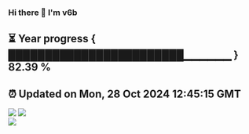 ### Hi there 👋  I'm v6b  
⏳ Year progress { ████████████████████████▁▁▁▁▁▁ } 82.39 %
---
⏰ Updated on Mon, 28 Oct 2024 12:45:15 GMT
---
![](https://github-readme-stats.vercel.app/api?username=v6b&bg_color=30,e96443,904e95&title_color=fff&text_color=fff&layout=compact)
![](https://github-readme-stats.vercel.app/api/top-langs/?username=v6b&layout=compact&bg_color=30,e96443,904e95&title_color=fff&text_color=fff)  
![](https://gcore.jsdelivr.net/gh/v6b/v6b@main/assets/github-contribution-grid-snake.svg)

